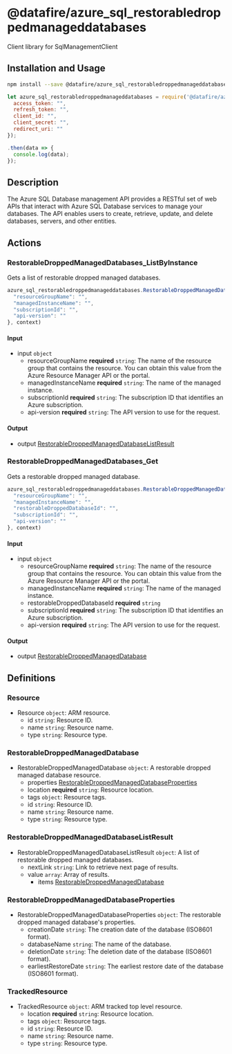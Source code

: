 # @datafire/azure_sql_restorabledroppedmanageddatabases

Client library for SqlManagementClient

## Installation and Usage
```bash
npm install --save @datafire/azure_sql_restorabledroppedmanageddatabases
```
```js
let azure_sql_restorabledroppedmanageddatabases = require('@datafire/azure_sql_restorabledroppedmanageddatabases').create({
  access_token: "",
  refresh_token: "",
  client_id: "",
  client_secret: "",
  redirect_uri: ""
});

.then(data => {
  console.log(data);
});
```

## Description

The Azure SQL Database management API provides a RESTful set of web APIs that interact with Azure SQL Database services to manage your databases. The API enables users to create, retrieve, update, and delete databases, servers, and other entities.

## Actions

### RestorableDroppedManagedDatabases_ListByInstance
Gets a list of restorable dropped managed databases.


```js
azure_sql_restorabledroppedmanageddatabases.RestorableDroppedManagedDatabases_ListByInstance({
  "resourceGroupName": "",
  "managedInstanceName": "",
  "subscriptionId": "",
  "api-version": ""
}, context)
```

#### Input
* input `object`
  * resourceGroupName **required** `string`: The name of the resource group that contains the resource. You can obtain this value from the Azure Resource Manager API or the portal.
  * managedInstanceName **required** `string`: The name of the managed instance.
  * subscriptionId **required** `string`: The subscription ID that identifies an Azure subscription.
  * api-version **required** `string`: The API version to use for the request.

#### Output
* output [RestorableDroppedManagedDatabaseListResult](#restorabledroppedmanageddatabaselistresult)

### RestorableDroppedManagedDatabases_Get
Gets a restorable dropped managed database.


```js
azure_sql_restorabledroppedmanageddatabases.RestorableDroppedManagedDatabases_Get({
  "resourceGroupName": "",
  "managedInstanceName": "",
  "restorableDroppedDatabaseId": "",
  "subscriptionId": "",
  "api-version": ""
}, context)
```

#### Input
* input `object`
  * resourceGroupName **required** `string`: The name of the resource group that contains the resource. You can obtain this value from the Azure Resource Manager API or the portal.
  * managedInstanceName **required** `string`: The name of the managed instance.
  * restorableDroppedDatabaseId **required** `string`
  * subscriptionId **required** `string`: The subscription ID that identifies an Azure subscription.
  * api-version **required** `string`: The API version to use for the request.

#### Output
* output [RestorableDroppedManagedDatabase](#restorabledroppedmanageddatabase)



## Definitions

### Resource
* Resource `object`: ARM resource.
  * id `string`: Resource ID.
  * name `string`: Resource name.
  * type `string`: Resource type.

### RestorableDroppedManagedDatabase
* RestorableDroppedManagedDatabase `object`: A restorable dropped managed database resource.
  * properties [RestorableDroppedManagedDatabaseProperties](#restorabledroppedmanageddatabaseproperties)
  * location **required** `string`: Resource location.
  * tags `object`: Resource tags.
  * id `string`: Resource ID.
  * name `string`: Resource name.
  * type `string`: Resource type.

### RestorableDroppedManagedDatabaseListResult
* RestorableDroppedManagedDatabaseListResult `object`: A list of restorable dropped managed databases.
  * nextLink `string`: Link to retrieve next page of results.
  * value `array`: Array of results.
    * items [RestorableDroppedManagedDatabase](#restorabledroppedmanageddatabase)

### RestorableDroppedManagedDatabaseProperties
* RestorableDroppedManagedDatabaseProperties `object`: The restorable dropped managed database's properties.
  * creationDate `string`: The creation date of the database (ISO8601 format).
  * databaseName `string`: The name of the database.
  * deletionDate `string`: The deletion date of the database (ISO8601 format).
  * earliestRestoreDate `string`: The earliest restore date of the database (ISO8601 format).

### TrackedResource
* TrackedResource `object`: ARM tracked top level resource.
  * location **required** `string`: Resource location.
  * tags `object`: Resource tags.
  * id `string`: Resource ID.
  * name `string`: Resource name.
  * type `string`: Resource type.


